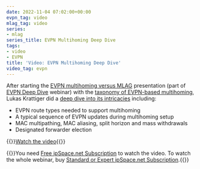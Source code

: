 ```yaml
---
date: 2022-11-04 07:02:00+00:00
evpn_tag: video
mlag_tag: video
series:
- mlag
series_title: EVPN Multihoming Deep Dive
tags:
- video
- EVPN
title: 'Video: EVPN Multihoming Deep Dive'
video_tag: evpn
---
```

After starting the [EVPN multihoming versus MLAG](https://my.ipspace.net/bin/list?id=EVPN#MH) presentation (part of [EVPN Deep Dive](https://www.ipspace.net/EVPN_Technical_Deep_Dive) webinar) with the [taxonomy of EVPN-based multihoming](https://blog.ipspace.net/2022/10/video-evpn-multihoming-overview.html), Lukas Krattiger did a [deep dive into its intricacies](https://my.ipspace.net/bin/get/EVPN/M2%20-%20EVPN%20Multihoming%20Deep%20Dive.mp4?doccode=EVPN) including:

* EVPN route types needed to support multihoming
* A typical sequence of EVPN updates during multihoming setup
* MAC multipathing, MAC aliasing, split horizon and mass withdrawals
* Designated forwarder election

{{<jump>}}[Watch the video](https://my.ipspace.net/bin/get/EVPN/M2%20-%20EVPN%20Multihoming%20Deep%20Dive.mp4?doccode=EVPN){{</jump>}}

{{<note free>}}You need [Free ipSpace.net Subscription](https://www.ipspace.net/Subscription/Free) to watch the video. To watch the whole webinar, buy [Standard or Expert ipSpace.net Subscription](https://www.ipspace.net/Subscription/).{{</note>}}
